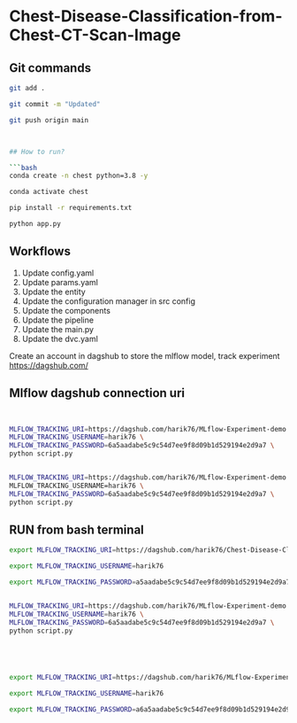 # Chest-Disease-Classification-from-Chest-CT-Scan-Image

## Git commands

```bash
git add .

git commit -m "Updated"

git push origin main



## How to run?

```bash
conda create -n chest python=3.8 -y
```

```bash
conda activate chest
```

```bash
pip install -r requirements.txt
```

```bash
python app.py
```


## Workflows

1. Update config.yaml 
2. Update params.yaml
3. Update the entity
4. Update the configuration manager in src config
5. Update the components
6. Update the pipeline 
7. Update the main.py
8. Update the dvc.yaml

Create an account in dagshub to store the mlflow model, track experiment
https://dagshub.com/ 


## Mlflow dagshub connection uri

```bash


MLFLOW_TRACKING_URI=https://dagshub.com/harik76/MLflow-Experiment-demo.mlflow \
MLFLOW_TRACKING_USERNAME=harik76 \
MLFLOW_TRACKING_PASSWORD=6a5aadabe5c9c54d7ee9f8d09b1d529194e2d9a7 \
python script.py


MLFLOW_TRACKING_URI=https://dagshub.com/harik76/MLflow-Experiment-demo.mlflow\
MLFLOW_TRACKING_USERNAME=harik76 \
MLFLOW_TRACKING_PASSWORD=6a5aadabe5c9c54d7ee9f8d09b1d529194e2d9a7 \
python script.py

```


## RUN from bash terminal
```bash
export MLFLOW_TRACKING_URI=https://dagshub.com/harik76/Chest-Disease-Classification-from-Chest-CT-Scan-Image.mlflow 

export MLFLOW_TRACKING_USERNAME=harik76 

export MLFLOW_TRACKING_PASSWORD=a5aadabe5c9c54d7ee9f8d09b1d529194e2d9a7 


MLFLOW_TRACKING_URI=https://dagshub.com/harik76/MLflow-Experiment-demo.mlflow \
MLFLOW_TRACKING_USERNAME=harik76 \
MLFLOW_TRACKING_PASSWORD=6a5aadabe5c9c54d7ee9f8d09b1d529194e2d9a7 \
python script.py





export MLFLOW_TRACKING_URI=https://dagshub.com/harik76/MLflow-Experiment-demo.mlflow

export MLFLOW_TRACKING_USERNAME=harik76 

export MLFLOW_TRACKING_PASSWORD=a6a5aadabe5c9c54d7ee9f8d09b1d529194e2d9a7
```